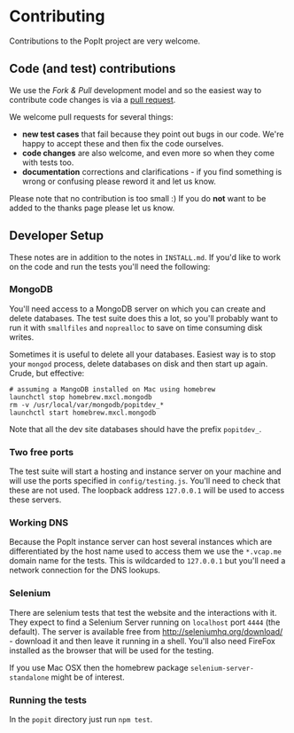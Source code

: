 # Contributing

Contributions to the PopIt project are very welcome.

## Code (and test) contributions

We use the _Fork & Pull_ development model and so the easiest way to contribute code changes is via a [pull request](http://help.github.com/send-pull-requests/).

We welcome pull requests for several things:

 * **new test cases** that fail because they point out bugs in our code. We're happy to accept these and then fix the code ourselves.
 * **code changes** are also welcome, and even more so when they come with tests too.
 * **documentation** corrections and clarifications - if you find something is wrong or confusing please reword it and let us know.

Please note that no contribution is too small :) If you do **not** want to be added to the thanks page please let us know.

## Developer Setup

These notes are in addition to the notes in `INSTALL.md`. If you'd like to work on the code and run the tests you'll need the following:

### MongoDB

You'll need access to a MongoDB server on which you can create and delete databases. The test suite does this a lot, so you'll probably want to run it with `smallfiles` and `noprealloc` to save on time consuming disk writes.

Sometimes it is useful to delete all your databases. Easiest way is to stop your
`mongod` process, delete databases on disk and then start up again. Crude, but
effective:

    # assuming a MangoDB installed on Mac using homebrew
    launchctl stop homebrew.mxcl.mongodb
    rm -v /usr/local/var/mongodb/popitdev_*
    launchctl start homebrew.mxcl.mongodb

Note that all the dev site databases should have the prefix `popitdev_`.

### Two free ports

The test suite will start a hosting and instance server on your machine and will use the ports specified in `config/testing.js`. You'll need to check that these are not used. The loopback address `127.0.0.1` will be used to access these servers.

### Working DNS

Because the PopIt instance server can host several instances which are differentiated by the host name used to access them we use the `*.vcap.me` domain name for the tests. This is wildcarded to `127.0.0.1` but you'll need a network connection for the DNS lookups.

### Selenium

There are selenium tests that test the website and the interactions with it. They expect to find a Selenium Server running on `localhost` port `4444` (the default). The server is available free from http://seleniumhq.org/download/ - download it and then leave it running in a shell. You'll also need FireFox installed as the browser that will be used for the testing.

If you use Mac OSX then the homebrew package `selenium-server-standalone` might be of interest.

### Running the tests

In the `popit` directory just run `npm test`.

